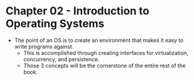 # Chapter 02 - Introduction to Operating Systems

- The point of an OS is to create an environment that makes it easy to write programs against.
    - This is accomplished through creating interfaces for virtualization, concurrency, and persistence.
    - Those 3 concepts will be the cornerstone of the entire rest of the book.
